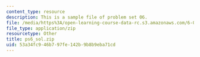 ```yaml
---
content_type: resource
description: This is a sample file of problem set 06.
file: /media/https%3A/open-learning-course-data-rc.s3.amazonaws.com/6-00sc-introduction-to-computer-science-and-programming-spring-2011/53a34fc946b797fe142b9b8b9eba71cd_ps6_sol.zip
file_type: application/zip
resourcetype: Other
title: ps6_sol.zip
uid: 53a34fc9-46b7-97fe-142b-9b8b9eba71cd
---
```

